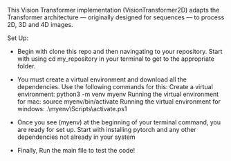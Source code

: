 
This Vision Transformer implementation (VisionTransformer2D) adapts the Transformer architecture — originally designed for sequences — to process 2D, 3D and 4D images. 

Set Up:
* Begin with clone this repo and then navingating to your repository. Start with using cd my_repository in your terminal to get to the appropriate folder.

* You must create a virtual environment and download all the dependencies. Use the following commands for this: Create a virtual environment: python3 -m venv myenv Running the virtual environment for mac: source myenv/bin/activate Running the virtual environment for windows: .\myenv\Scripts\activate.ps1
  
* Once you see (myenv) at the beginning of your terminal command, you are ready for set up. Start with installing pytorch and any other dependencies not already in your system
  
* Finally, Run the main file to test the code!
